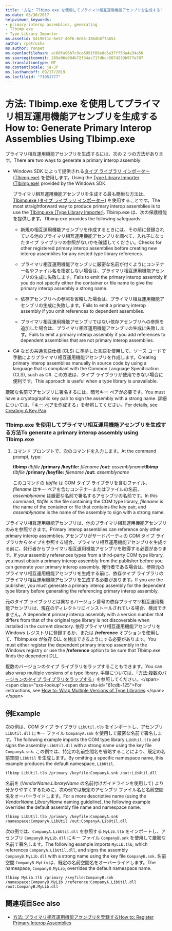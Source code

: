 ```yaml
---
title: '方法: Tlbimp.exe を使用してプライマリ相互運用機能アセンブリを生成する'
ms.date: 03/30/2017
helpviewer_keywords:
- primary interop assemblies, generating
- Tlbimp.exe
- Type Library Importer
ms.assetid: 5419011c-6e57-40f6-8c65-386db8f7a651
author: rpetrusha
ms.author: ronpet
ms.openlocfilehash: ac60fa96b7c9ce6991f89e8c6a37ff5da4a34a50
ms.sourcegitcommit: 289e06e904b72f34ac717dbcc5074239b977e707
ms.translationtype: MT
ms.contentlocale: ja-JP
ms.lasthandoff: 09/17/2019
ms.locfileid: "71051777"
---
```

# <a name="how-to-generate-primary-interop-assemblies-using-tlbimpexe"></a><span data-ttu-id="61cdb-102">方法: Tlbimp.exe を使用してプライマリ相互運用機能アセンブリを生成する</span><span class="sxs-lookup"><span data-stu-id="61cdb-102">How to: Generate Primary Interop Assemblies Using Tlbimp.exe</span></span>

<span data-ttu-id="61cdb-103">プライマリ相互運用機能アセンブリを生成するには、次の 2 つの方法があります。</span><span class="sxs-lookup"><span data-stu-id="61cdb-103">There are two ways to generate a primary interop assembly:</span></span>

- <span data-ttu-id="61cdb-104">Windows SDK によって提供される[タイプ ライブラリ インポーター (Tlbimp.exe)](../tools/tlbimp-exe-type-library-importer.md) を使用します。</span><span class="sxs-lookup"><span data-stu-id="61cdb-104">Using the [Type Library Importer (Tlbimp.exe)](../tools/tlbimp-exe-type-library-importer.md) provided by the Windows SDK.</span></span>

  <span data-ttu-id="61cdb-105">プライマリ相互運用機能アセンブリを生成する最も簡単な方法は、[Tlbimp.exe (タイプ ライブラリ インポーター)](../tools/tlbimp-exe-type-library-importer.md) を使用することです。</span><span class="sxs-lookup"><span data-stu-id="61cdb-105">The most straightforward way to produce primary interop assemblies is to use the [Tlbimp.exe (Type Library Importer)](../tools/tlbimp-exe-type-library-importer.md).</span></span> <span data-ttu-id="61cdb-106">Tlbimp.exe は、次の保護機能を提供します。</span><span class="sxs-lookup"><span data-stu-id="61cdb-106">Tlbimp.exe provides the following safeguards:</span></span>

  - <span data-ttu-id="61cdb-107">新規の相互運用機能アセンブリを作成するときには、その前に登録されている他のプライマリ相互運用機能アセンブリを調べて、入れ子になったタイプ ライブラリの参照がないかを確認してください。</span><span class="sxs-lookup"><span data-stu-id="61cdb-107">Checks for other registered primary interop assemblies before creating new interop assemblies for any nested type library references.</span></span>

  - <span data-ttu-id="61cdb-108">プライマリ相互運用機能アセンブリに厳密な名前が付くようにコンテナー名やファイル名を指定しない場合は、プライマリ相互運用機能アセンブリの生成に失敗します。</span><span class="sxs-lookup"><span data-stu-id="61cdb-108">Fails to emit the primary interop assembly if you do not specify either the container or file name to give the primary interop assembly a strong name.</span></span>

  - <span data-ttu-id="61cdb-109">依存アセンブリへの参照を省略した場合は、プライマリ相互運用機能アセンブリの生成に失敗します。</span><span class="sxs-lookup"><span data-stu-id="61cdb-109">Fails to emit a primary interop assembly if you omit references to dependent assemblies.</span></span>

  - <span data-ttu-id="61cdb-110">プライマリ相互運用機能アセンブリではない依存アセンブリへの参照を追加した場合は、プライマリ相互運用機能アセンブリの生成に失敗します。</span><span class="sxs-lookup"><span data-stu-id="61cdb-110">Fails to emit a primary interop assembly if you add references to dependent assemblies that are not primary interop assemblies.</span></span>

- <span data-ttu-id="61cdb-111">C# などの共通言語仕様 (CLS) に準拠した言語を使用して、ソース コードで手動によりプライマリ相互運用機能アセンブリを作成します。</span><span class="sxs-lookup"><span data-stu-id="61cdb-111">Creating primary interop assemblies manually in source code by using a language that is compliant with the Common Language Specification (CLS), such as C#.</span></span> <span data-ttu-id="61cdb-112">この方法は、タイプ ライブラリが使用できない場合に便利です。</span><span class="sxs-lookup"><span data-stu-id="61cdb-112">This approach is useful when a type library is unavailable.</span></span>

<span data-ttu-id="61cdb-113">厳密な名前でアセンブリに署名するには、暗号キー ペアが必要です。</span><span class="sxs-lookup"><span data-stu-id="61cdb-113">You must have a cryptographic key pair to sign the assembly with a strong name.</span></span> <span data-ttu-id="61cdb-114">詳細については、「[キー ペアを作成する](../../standard/assembly/create-public-private-key-pair.md)」を参照してください。</span><span class="sxs-lookup"><span data-stu-id="61cdb-114">For details, see [Creating A Key Pair](../../standard/assembly/create-public-private-key-pair.md).</span></span>

### <a name="to-generate-a-primary-interop-assembly-using-tlbimpexe"></a><span data-ttu-id="61cdb-115">Tlbimp.exe を使用してプライマリ相互運用機能アセンブリを生成する方法</span><span class="sxs-lookup"><span data-stu-id="61cdb-115">To generate a primary interop assembly using Tlbimp.exe</span></span>

1. <span data-ttu-id="61cdb-116">コマンド プロンプトで、次のコマンドを入力します。</span><span class="sxs-lookup"><span data-stu-id="61cdb-116">At the command prompt, type:</span></span>

    <span data-ttu-id="61cdb-117">**tlbimp** *tlbfile*  **/primary /keyfile:** *filename* **/out:** *assemblyname*</span><span class="sxs-lookup"><span data-stu-id="61cdb-117">**tlbimp** *tlbfile*  **/primary /keyfile:** *filename* **/out:** *assemblyname*</span></span>

    <span data-ttu-id="61cdb-118">このコマンドの *tlbfile* は COM タイプ ライブラリを含むファイル、*filename* はキー ペアを含むコンテナーまたはファイルの名前、*assemblyname* は厳密な名前で署名するアセンブリの名前です。</span><span class="sxs-lookup"><span data-stu-id="61cdb-118">In this command, *tlbfile* is the file containing the COM type library, *filename* is the name of the container or file that contains the key pair, and *assemblyname* is the name of the assembly to sign with a strong name.</span></span>

<span data-ttu-id="61cdb-119">プライマリ相互運用機能アセンブリは、他のプライマリ相互運用機能アセンブリのみを参照できます。</span><span class="sxs-lookup"><span data-stu-id="61cdb-119">Primary interop assemblies can reference only other primary interop assemblies.</span></span> <span data-ttu-id="61cdb-120">アセンブリがサードパーティの COM タイプ ライブラリからタイプを参照する場合、プライマリ相互運用機能アセンブリを生成する前に、発行者からプライマリ相互運用機能アセンブリを取得する必要があります。</span><span class="sxs-lookup"><span data-stu-id="61cdb-120">If your assembly references types from a third-party COM type library, you must obtain a primary interop assembly from the publisher before you can generate your primary interop assembly.</span></span> <span data-ttu-id="61cdb-121">発行者である場合は、参照元のプライマリ相互運用機能アセンブリを生成する前に、依存タイプ ライブラリのプライマリ相互運用機能アセンブリを生成する必要があります。</span><span class="sxs-lookup"><span data-stu-id="61cdb-121">If you are the publisher, you must generate a primary interop assembly for the dependent type library before generating the referencing primary interop assembly.</span></span>

<span data-ttu-id="61cdb-122">元のタイプ ライブラリとは異なるバージョン番号の依存プライマリ相互運用機能アセンブリは、現在のディレクトリにインストールされている場合、検出できません。</span><span class="sxs-lookup"><span data-stu-id="61cdb-122">A dependent primary interop assembly with a version number that differs from that of the original type library is not discoverable when installed in the current directory.</span></span> <span data-ttu-id="61cdb-123">依存プライマリ相互運用機能アセンブリを Windows レジストリに登録するか、または **/reference** オプションを使用して、Tlbimp.exe が依存 DLL を検出できるようにする必要があります。</span><span class="sxs-lookup"><span data-stu-id="61cdb-123">You must either register the dependent primary interop assembly in the Windows registry or use the **/reference** option to be sure that Tlbimp.exe finds the dependent DLL.</span></span>

<span data-ttu-id="61cdb-124">複数のバージョンのタイプ ライブラリをラップすることもできます。</span><span class="sxs-lookup"><span data-stu-id="61cdb-124">You can also wrap multiple versions of a type library.</span></span> <span data-ttu-id="61cdb-125">手順については、「[方法:複数のバージョンのタイプ ライブラリをラップする](https://docs.microsoft.com/previous-versions/dotnet/netframework-4.0/1565h6hc(v=vs.100))」を参照してください。</span><span class="sxs-lookup"><span data-stu-id="61cdb-125">For instructions, see [How to: Wrap Multiple Versions of Type Libraries](https://docs.microsoft.com/previous-versions/dotnet/netframework-4.0/1565h6hc(v=vs.100)).</span></span>

## <a name="example"></a><span data-ttu-id="61cdb-126">例</span><span class="sxs-lookup"><span data-stu-id="61cdb-126">Example</span></span>

<span data-ttu-id="61cdb-127">次の例は、COM タイプ ライブラリ `LibUtil.tlb` をインポートし、アセンブリ `LibUtil.dll` にキー ファイル `CompanyA.snk` を使用して厳密な名前で署名します。</span><span class="sxs-lookup"><span data-stu-id="61cdb-127">The following example imports the COM type library `LibUtil.tlb` and signs the assembly `LibUtil.dll` with a strong name using the key file `CompanyA.snk`.</span></span> <span data-ttu-id="61cdb-128">この例では、特定の名前空間名を省略することにより、既定の名前空間 `LibUtil` を生成します。</span><span class="sxs-lookup"><span data-stu-id="61cdb-128">By omitting a specific namespace name, this example produces the default namespace, `LibUtil`.</span></span>

```console
tlbimp LibUtil.tlb /primary /keyfile:CompanyA.snk /out:LibUtil.dll
```

<span data-ttu-id="61cdb-129">名前を (*VendorName*.*LibraryName* の名前付けガイドラインを使用して) より分かりやすくするために、次の例では既定のアセンブリ ファイル名と名前空間名をオーバーライドします。</span><span class="sxs-lookup"><span data-stu-id="61cdb-129">For a more descriptive name (using the *VendorName*.*LibraryName* naming guideline), the following example overrides the default assembly file name and namespace name.</span></span>

```console
tlbimp LibUtil.tlb /primary /keyfile:CompanyA.snk /namespace:CompanyA.LibUtil /out:CompanyA.LibUtil.dll
```

<span data-ttu-id="61cdb-130">次の例では、`CompanyA.LibUtil.dll` を参照する `MyLib.tlb` をインポートし、アセンブリ `CompanyB.MyLib.dll` にキー ファイル `CompanyB.snk` を使用して厳密な名前で署名します。</span><span class="sxs-lookup"><span data-stu-id="61cdb-130">The following example imports `MyLib.tlb`, which references `CompanyA.LibUtil.dll`, and signs the assembly `CompanyB.MyLib.dll` with a strong name using the key file `CompanyB.snk`.</span></span> <span data-ttu-id="61cdb-131">名前空間 `CompanyB.MyLib` は、既定の名前空間名をオーバーライドします。</span><span class="sxs-lookup"><span data-stu-id="61cdb-131">The namespace, `CompanyB.MyLib`, overrides the default namespace name.</span></span>

```console
tlbimp MyLib.tlb /primary /keyfile:CompanyB.snk /namespace:CompanyB.MyLib /reference:CompanyA.LibUtil.dll /out:CompanyB.MyLib.dll
```

## <a name="see-also"></a><span data-ttu-id="61cdb-132">関連項目</span><span class="sxs-lookup"><span data-stu-id="61cdb-132">See also</span></span>

- [<span data-ttu-id="61cdb-133">方法: プライマリ相互運用機能アセンブリを登録する</span><span class="sxs-lookup"><span data-stu-id="61cdb-133">How to: Register Primary Interop Assemblies</span></span>](how-to-register-primary-interop-assemblies.md)
